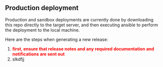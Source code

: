 ## Production deployment 

Production and sandbox deployments are currently done by downloading this repo directly to the target server, and then executing ansible to perform the
deployment to the local machine.

Here are the steps when generating a new release:

1. <font color="red">**first, ensure that release notes and any required documentation and notifications are sent out**</font>
2. slkdfjj

